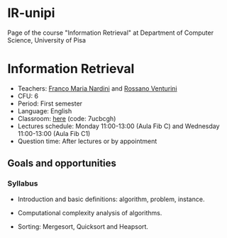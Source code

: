 # IR-unipi
Page of the course "Information Retrieval" at Department of Computer Science, University of Pisa

# Information Retrieval

* Teachers: [Franco Maria Nardini](http://hpc.isti.cnr.it/~nardini/) and [Rossano Venturini](http://pages.di.unipi.it/rossano)
* CFU: 6
* Period: First semester
* Language: English
* Classroom: [here](https://classroom.google.com/u/1/c/NjYxNTg1NzIyODc1)  (code: 7ucbcgh)
* Lectures schedule: Monday 11:00-13:00 (Aula Fib C) and Wednesday 11:00-13:00 (Aula Fib C1)
* Question time: After lectures or by appointment

## Goals and opportunities

### Syllabus

- Introduction and basic definitions: algorithm, problem, instance.

- Computational complexity analysis of algorithms.

- Sorting: Mergesort, Quicksort and Heapsort.

